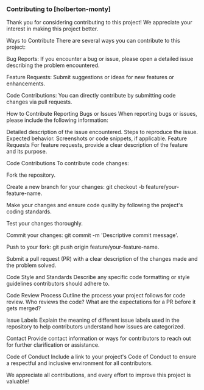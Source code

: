 ### Contributing to [holberton-monty]

Thank you for considering contributing to this project! We appreciate your interest in making this project better.

Ways to Contribute
There are several ways you can contribute to this project:

Bug Reports: If you encounter a bug or issue, please open a detailed issue describing the problem encountered.

Feature Requests: Submit suggestions or ideas for new features or enhancements.

Code Contributions: You can directly contribute by submitting code changes via pull requests.

How to Contribute
Reporting Bugs or Issues
When reporting bugs or issues, please include the following information:

Detailed description of the issue encountered.
Steps to reproduce the issue.
Expected behavior.
Screenshots or code snippets, if applicable.
Feature Requests
For feature requests, provide a clear description of the feature and its purpose.

Code Contributions
To contribute code changes:

Fork the repository.

Create a new branch for your changes: git checkout -b feature/your-feature-name.

Make your changes and ensure code quality by following the project's coding standards.

Test your changes thoroughly.

Commit your changes: git commit -m 'Descriptive commit message'.

Push to your fork: git push origin feature/your-feature-name.

Submit a pull request (PR) with a clear description of the changes made and the problem solved.

Code Style and Standards
Describe any specific code formatting or style guidelines contributors should adhere to.

Code Review Process
Outline the process your project follows for code review. Who reviews the code? What are the expectations for a PR before it gets merged?

Issue Labels
Explain the meaning of different issue labels used in the repository to help contributors understand how issues are categorized.

Contact
Provide contact information or ways for contributors to reach out for further clarification or assistance.

Code of Conduct
Include a link to your project's Code of Conduct to ensure a respectful and inclusive environment for all contributors.

We appreciate all contributions, and every effort to improve this project is valuable!
